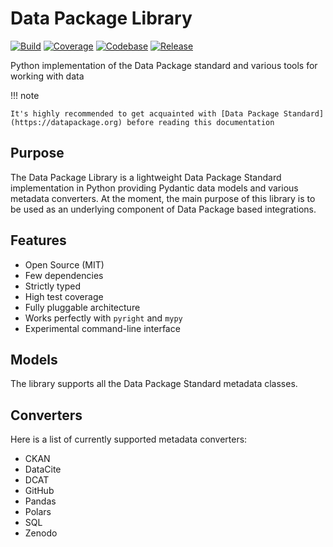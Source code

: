 # Data Package Library

[![Build](https://img.shields.io/github/actions/workflow/status/frictionlessdata/dplib-py/general.yaml?branch=main)](https://github.com/frictionlessdata/dplib-py/actions)
[![Coverage](https://img.shields.io/codecov/c/github/frictionlessdata/dplib-py/main)](https://codecov.io/gh/frictionlessdata/dplib-py)
[![Codebase](https://img.shields.io/badge/codebase-github-brightgreen)](https://github.com/frictionlessdata/dplib-py)
[![Release](https://img.shields.io/pypi/v/dplib-py.svg)](https://pypi.python.org/pypi/dplib-py)

Python implementation of the Data Package standard and various tools for working with data

!!! note

    It's highly recommended to get acquainted with [Data Package Standard](https://datapackage.org) before reading this documentation

## Purpose

The Data Package Library is a lightweight Data Package Standard implementation in Python providing Pydantic data models and various metadata converters. At the moment, the main purpose of this library is to be used as an underlying component of Data Package based integrations.

## Features

- Open Source (MIT)
- Few dependencies
- Strictly typed
- High test coverage
- Fully pluggable architecture
- Works perfectly with `pyright` and `mypy`
- Experimental command-line interface

## Models

The library supports all the Data Package Standard metadata classes.

## Converters

Here is a list of currently supported metadata converters:

- CKAN
- DataCite
- DCAT
- GitHub
- Pandas
- Polars
- SQL
- Zenodo
